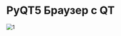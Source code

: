 # PyQT5 Браузер с QT
![1](https://github.com/sxfour/python_all_projects/assets/112577182/e5a31de3-004a-467b-9cbf-0f3c3e9d6ef3)
